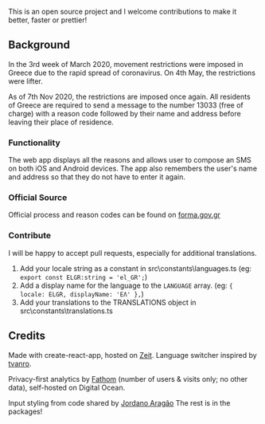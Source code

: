 This is an open source project and I welcome contributions to make it better, faster or prettier!

## Background
In the 3rd week of March 2020, movement restrictions were imposed in Greece due to the rapid spread of coronavirus. 
On 4th May, the restrictions were lifter.

As of 7th Nov 2020, the restrictions are imposed once again. 
All residents of Greece are required to send a message to the number 13033 (free of charge) with a reason code followed by their name and address before leaving their place of residence.

### Functionality

The web app displays all the reasons and allows user to compose an SMS on both iOS and Android devices.
The app also remembers the user's name and address so that they do not have to enter it again.

### Official Source

Official process and reason codes can be found on <a href="https://forma.gov.gr/#sms" target="_blank">forma.gov.gr</a>

### Contribute
I will be happy to accept pull requests, especially for additional translations.
1. Add your locale string as a constant in src\constants\languages.ts 
    (eg: `export const ELGR:string = 'el_GR';`) 
2. Add a display name for the language to the `LANGUAGE` array.
    (eg: `{ locale: ELGR, displayName: 'ΕΛ' },`)
3. Add your translations to the TRANSLATIONS object in src\constants\translations.ts

## Credits
Made with create-react-app, hosted on <a href="https://zeit.co/" target="_blank">Zeit</a>.
Language switcher inspired by <a href="https://github.com/tvanro/react-redux-translation-example" target="_blank">tvanro</a>.

Privacy-first analytics by <a href="https://usefathom.com/" target="_blank">Fathom</a> (number of users & visits only; no other data), self-hosted on Digital Ocean.

Input styling from code shared by <a href="https://codepen.io/jordanoaragao/pen/teqFw" target="_blank">Jordano Aragão</a>
The rest is in the packages!
